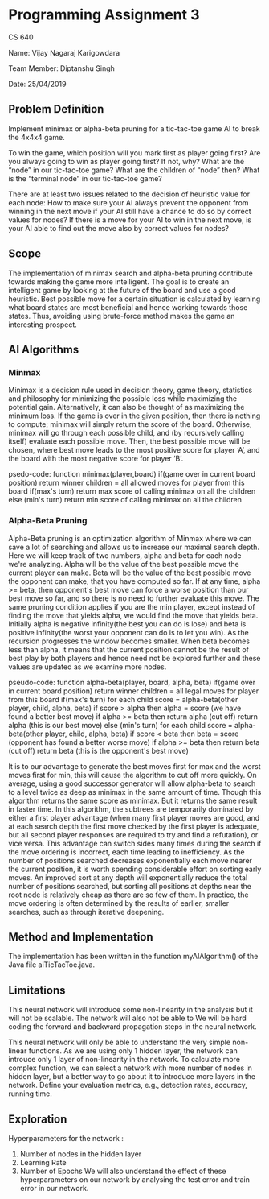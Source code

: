 # Programming Assignment 3

CS 640 

Name: Vijay Nagaraj Karigowdara

Team Member: Diptanshu Singh

Date: 25/04/2019

## Problem Definition

Implement minimax or alpha-beta pruning for a tic-tac-toe game AI to break the 4x4x4 game.

To win the game, which position will you mark first as player going first? Are you always going to win as player going first? If not, why?
What are the “node” in our tic-tac-toe game? What are the children of “node” then?
What is the “terminal node” in our tic-tac-toe game?

There are at least two issues related to the decision of heuristic value for each node:
How to make sure your AI always prevent the opponent from winning in the next move if your AI still have a chance to do so by correct values for nodes?
If there is a move for your AI to win in the next move, is your AI able to find out the move also by correct values for nodes?

## Scope

The implementation of minimax search and alpha-beta pruning contribute towards making the game more intelligent. The goal is to create an intelligent game by looking at the future of the board and use a good heuristic. Best possible move for a certain situation is calculated by learning what board states are most beneficial and hence working towards those states. Thus, avoiding using brute-force method makes the game an interesting prospect.

## AI Algorithms
### Minmax 

Minimax is a decision rule used in decision theory, game theory, statistics and philosophy for minimizing the possible loss while maximizing the potential gain. Alternatively, it can also be thought of as maximizing the minimum loss. If the game is over in the given position, then there is nothing to compute; minimax will simply return the score of the board. Otherwise, minimax will go through each possible child, and (by recursively calling itself) evaluate each possible move. Then, the best possible move will be chosen, where best move leads to the most positive score for player ‘A’, and the board with the most negative score for player ‘B’.

psedo-code:
function minimax(player,board)
  if(game over in current board position)
      return winner
    children = all allowed moves for player from this board
  if(max's turn)
    return max score of calling minimax on all the children
  else (min's turn)
    return min score of calling minimax on all the children

        
### Alpha-Beta Pruning

Alpha-Beta pruning is an optimization algorithm of Minmax where we can save a lot of searching and allows us to increase our maximal search depth. Here we will keep track of two numbers, alpha and beta for each node we're analyzing. Alpha will be the value of the best possible move the current player can make. Beta will be the value of the best possible move the opponent can make, that you have computed so far. If at any time, alpha >= beta, then opponent's best move can force a worse position than our best move so far, and so there is no need to further evaluate this move. The same pruning condition applies if you are the min player, except instead of finding the move that yields alpha, we would find the move that yields beta. Initially alpha is negative infinity(the best you can do is lose) and beta is positive infinity(the worst your opponent can do is to let you win). As the recursion progresses the window becomes smaller. When beta becomes less than alpha, it means that the current position cannot be the result of best play by both players and hence need not be explored further and these values are updated as we examine more nodes.

pseudo-code:
function alpha-beta(player, board, alpha, beta)
  if(game over in current board position)
      return winner
  children = all legal moves for player from this board
  if(max's turn)
    for each child
      score = alpha-beta(other player, child, alpha, beta)
      if score > alpha then alpha = score (we have found a better best move)
        if alpha >= beta then return alpha (cut off)
          return alpha (this is our best move)
   else (min's turn)
      for each child
	      score = alpha-beta(other player, child, alpha, beta)
          if score < beta then beta = score (opponent has found a better worse move)
            if alpha >= beta then return beta (cut off)
              return beta (this is the opponent's best move)
              
It is to our advantage to generate the best moves first for max and the worst moves first for min, this will cause the algorithm to cut off more quickly. On average, using a good successor generator will allow alpha-beta to search to a level twice as deep as minimax in the same amount of time. Though this algorithm returns the same score as minimax. But it returns the same result in faster time. 
In this algorithm, the subtrees are temporarily dominated by either a first player advantage (when many first player moves are good, and at each search depth the first move checked by the first player is adequate, but all second player responses are required to try and find a refutation), or vice versa. This advantage can switch sides many times during the search if the move ordering is incorrect, each time leading to inefficiency. As the number of positions searched decreases exponentially each move nearer the current position, it is worth spending considerable effort on sorting early moves. An improved sort at any depth will exponentially reduce the total number of positions searched, but sorting all positions at depths near the root node is relatively cheap as there are so few of them. In practice, the move ordering is often determined by the results of earlier, smaller searches, such as through iterative deepening.

       

## Method and Implementation

The implementation has been written in the function myAIAlgorithm() of the Java file aiTicTacToe.java. 


## Limitations

This neural network will introduce some non-linearity in the analysis but it will not be scalable. The network will also not be able to We will be hard coding the forward and backward propagation steps in the neural network.

This neural network will only be able to understand the very simple non-linear functions. As we are using only 1 hidden layer, the network can introuce only 1 layer of non-linearity in the network. To calculate more complex function, we can select a network with more number of nodes in hidden layer, but a better way to go about it to introduce more layers in the network.
Define your evaluation metrics, e.g., detection rates, accuracy, running time.

## Exploration

Hyperparameters for the network :

1. Number of nodes in the hidden layer
2. Learning Rate
3. Number of Epochs
We will also understand the effect of these hyperparameters on our network by analysing the test error and train error in our network.




